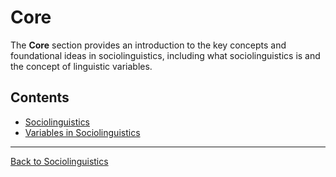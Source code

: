# Core

The **Core** section provides an introduction to the key concepts and foundational ideas in sociolinguistics, including what sociolinguistics is and the concept of linguistic variables.

## Contents
- [Sociolinguistics](Sociolinguistics.md)
- [Variables in Sociolinguistics](Variables.md)

---

[Back to Sociolinguistics](../README.md)
